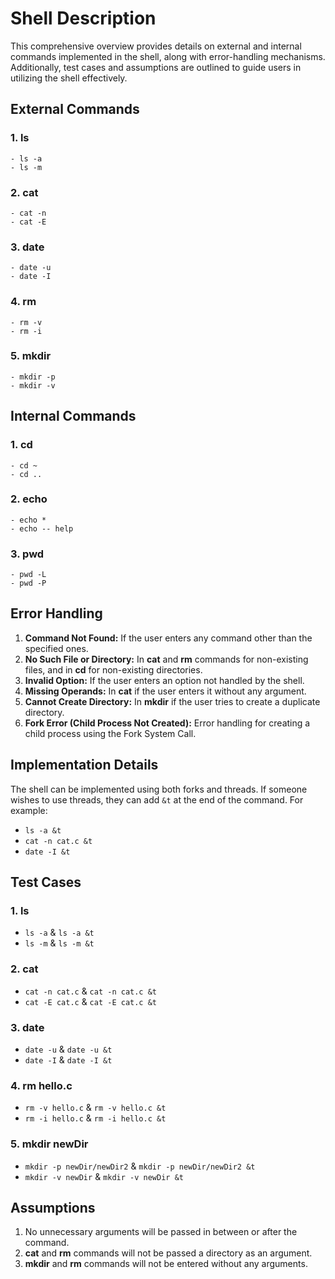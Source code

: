# Shell Description
This comprehensive overview provides details on external and internal commands implemented in the shell, along with error-handling mechanisms. Additionally, test cases and assumptions are outlined to guide users in utilizing the shell effectively.

## External Commands

### 1. ls
    - ls -a
    - ls -m

### 2. cat
    - cat -n
    - cat -E

### 3. date
    - date -u
    - date -I

### 4. rm
    - rm -v
    - rm -i

### 5. mkdir
    - mkdir -p
    - mkdir -v

## Internal Commands

### 1. cd
    - cd ~
    - cd ..

### 2. echo
    - echo *
    - echo -- help

### 3. pwd
    - pwd -L
    - pwd -P

## Error Handling

1. **Command Not Found:** If the user enters any command other than the specified ones.
2. **No Such File or Directory:** In **cat** and **rm** commands for non-existing files, and in **cd** for non-existing directories.
3. **Invalid Option:** If the user enters an option not handled by the shell.
4. **Missing Operands:** In **cat** if the user enters it without any argument.
5. **Cannot Create Directory:** In **mkdir** if the user tries to create a duplicate directory.
6. **Fork Error (Child Process Not Created):** Error handling for creating a child process using the Fork System Call.


## Implementation Details

The shell can be implemented using both forks and threads. If someone wishes to use threads, they can add `&t` at the end of the command. For example:
- `ls -a &t`
- `cat -n cat.c &t`
- `date -I &t`

  
## Test Cases

### 1. ls
   - `ls -a` & `ls -a &t`
   - `ls -m` & `ls -m &t`

### 2. cat
   - `cat -n cat.c` & `cat -n cat.c &t`
   - `cat -E cat.c` & `cat -E cat.c &t`

### 3. date
   - `date -u` & `date -u &t`
   - `date -I` & `date -I &t`

### 4. rm hello.c
   - `rm -v hello.c` & `rm -v hello.c &t`
   - `rm -i hello.c` & `rm -i hello.c &t`

### 5. mkdir newDir
   - `mkdir -p newDir/newDir2` & `mkdir -p newDir/newDir2 &t`
   - `mkdir -v newDir` & `mkdir -v newDir &t`

## Assumptions

1. No unnecessary arguments will be passed in between or after the command.
2. **cat** and **rm** commands will not be passed a directory as an argument.
3. **mkdir** and **rm** commands will not be entered without any arguments.
